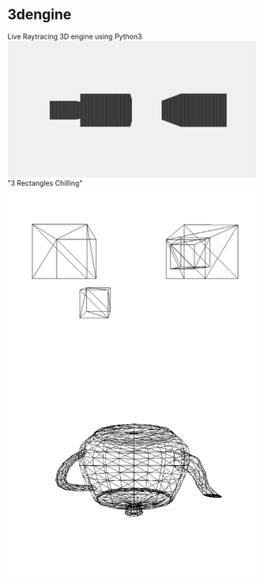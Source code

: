 # 3dengine
Live Raytracing 3D engine using Python3
![Screenshot](/screenshot.png) "3 Rectangles Chilling"
![Screenshot](/screenshot2.png)
![Screenshot](/screenshot3.png)